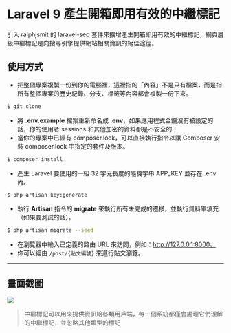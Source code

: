 # Laravel 9 產生開箱即用有效的中繼標記

引入 ralphjsmit 的 laravel-seo 套件來擴增產生開箱即用有效的中繼標記，網頁層級中繼標記是向搜尋引擎提供網站相關資訊的絕佳途徑。

## 使用方式
- 把整個專案複製一份到你的電腦裡，這裡指的「內容」不是只有檔案，而是指所有整個專案的歷史紀錄、分支、標籤等內容都會複製一份下來。
```sh
$ git clone
```
- 將 __.env.example__ 檔案重新命名成 __.env__，如果應用程式金鑰沒有被設定的話，你的使用者 sessions 和其他加密的資料都是不安全的！
- 當你的專案中已經有 composer.lock，可以直接執行指令以讓 Composer 安裝 composer.lock 中指定的套件及版本。
```sh
$ composer install
```
- 產⽣ Laravel 要使用的一組 32 字元長度的隨機字串 APP_KEY 並存在 .env 內。
```sh
$ php artisan key:generate
```
- 執行 __Artisan__ 指令的 __migrate__ 來執行所有未完成的遷移，並執行資料庫填充（如果要測試的話）。
```sh
$ php artisan migrate --seed
```
- 在瀏覽器中輸入已定義的路由 URL 來訪問，例如：http://127.0.0.1:8000。
- 你可以經由 `/post/{貼文編號}` 來進行貼文瀏覽。

----

## 畫面截圖
![](https://i.imgur.com/EsoTFue.png)
> 中繼標記可以用來提供資訊給各類用戶端，每一個系統都僅會處理它們理解的中繼標記，並忽略其他類型的標記
